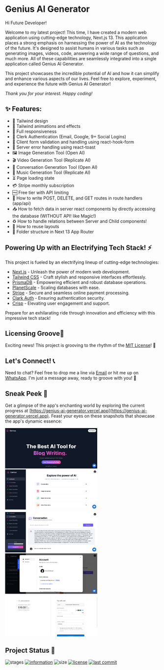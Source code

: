 # Genius AI Generator

Hi Future Developer!

Welcome to my latest project! This time, I have created a modern web application using cutting-edge technology, Next.js 13. This application places a strong emphasis on harnessing the power of AI as the technology of the future. It's designed to assist humans in various tasks such as generating images, videos, code, answering a wide range of questions, and much more. All of these capabilities are seamlessly integrated into a single application called Genius AI Generator.

This project showcases the incredible potential of AI and how it can simplify and enhance various aspects of our lives. Feel free to explore, experiment, and experience the future with Genius AI Generator!

*Thank you for your interest. Happy coding!*

## ✨ Features:

- 🎨 Tailwind design
- 🚀 Tailwind animations and effects
- 📱 Full responsiveness
- 👤 Clerk Authentication (Email, Google, 9+ Social Logins)
- 📝 Client form validation and handling using react-hook-form
- 🚦 Server error handling using react-toast
- 🖼️ Image Generation Tool (Open AI)
- 🎬 Video Generation Tool (Replicate AI)
- 💬 Conversation Generation Tool (Open AI)
- 🎵 Music Generation Tool (Replicate AI)
- ⏳ Page loading state
- 💳 Stripe monthly subscription
- 🆓 Free tier with API limiting
- 📝 How to write POST, DELETE, and GET routes in route handlers (app/api)
- 📥 How to fetch data in server react components by directly accessing the database (WITHOUT API! like Magic!)
- ♻️ How to handle relations between Server and Child components!
- 🔄 How to reuse layouts
- 📁 Folder structure in Next 13 App Router

## Powering Up with an Electrifying Tech Stack! ⚡

This project is fueled by an electrifying lineup of cutting-edge technologies:
- [Next.js](https://nextjs.org/) - Unleash the power of modern web development.
- [Tailwind CSS](https://tailwindcss.com/) - Craft stylish and responsive interfaces effortlessly.
- [PrismaDB](https://www.prisma.io/) - Empowering efficient and robust database operations.
- [PlanetScale](https://www.planetscale.com/) - Scaling databases with ease.
- [Stripe](https://stripe.com/) - Secure and seamless online payment processing.
- [Clark Auth](https://clarkauth.com/) - Ensuring authentication security.
- [Crisp](https://crisp.chat/) - Elevating user engagement and support.

Prepare for an exhilarating ride through innovation and efficiency with this impressive tech stack!

## Licensing Groove🕺

Exciting news! This project is grooving to the rhythm of the [MIT License](https://github.com/novaardiansyah/genius-ai-generator/blob/main/LICENSE)! 🎉

## Let's Connect! 📞

Need to chat? Feel free to drop me a line via [Email](mailto:novaardiansyah78@gmail.com) or hit me up on [WhatsApp](https://wa.me/6289506668480?text=Hi%20Nova,%20I%20have%20a%20question%20about%20your%20project%20on%20GitHub:%20https://github.com/novaardiansyah/genius-ai-generator). I'm just a message away, ready to groove with you! 📩

## Sneak Peek 🌟

Get a glimpse of the app's enchanting world by exploring the current progress at [https://genius-ai-generator.vercel.app](https://genius-ai-generator.vercel.app). Feast your eyes on these snapshots that showcase the app's dynamic essence:

<div style="margin-bottom: 5px">
  <img src="public/capture/image-1.png" alt="image-1" style="width: 300px; margin-right: 10px" />
  <img src="public/capture/image-2.png" alt="image-2" style="width: 300px;" />
</div>

<div style="margin-bottom: 5px">
  <img src="public/capture/image-5.png" alt="image-5" style="width: 300px; margin-right: 10px" />
  <img src="public/capture/image-3.png" alt="image-3" style="width: 300px; margin-right: 10px" />
</div>

<div style="margin-bottom: 5px">
  <img src="public/capture/image-4.png" alt="image-4" style="width: 300px;" />
</div>

## Project Status 🚀 

![stages](https://img.shields.io/badge/stages-production-informational)
[![information](https://img.shields.io/badge/information-references-informational)](https://github.com/novaardiansyah/genius-ai-generator/blob/main/references.json)
![size](https://img.shields.io/github/repo-size/novaardiansyah/genius-ai-generator?label=size&color=informational)
[![license](https://img.shields.io/badge/license-MIT-blue.svg)](https://github.com/novaardiansyah/genius-ai-generator/blob/main/LICENSE)
[![last commit](https://img.shields.io/github/last-commit/novaardiansyah/genius-ai-generator?label=last%20commit&color=informational)](https://github.com/novaardiansyah/genius-ai-generator/commits/main)